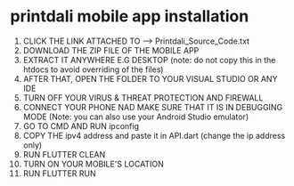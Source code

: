 # printdali mobile app installation

1. CLICK THE LINK ATTACHED TO --> Printdali_Source_Code.txt
2. DOWNLOAD THE ZIP FILE OF THE MOBILE APP
3. EXTRACT IT ANYWHERE E.G DESKTOP (note: do not copy this in the htdocs to avoid overriding of the files)
4. AFTER THAT, OPEN THE FOLDER TO YOUR VISUAL STUDIO OR ANY IDE 
5. TURN OFF YOUR VIRUS & THREAT PROTECTION AND FIREWALL
6. CONNECT YOUR PHONE NAD MAKE SURE THAT IT IS IN DEBUGGING MODE (Note: you can also use your Android Studio emulator)
7. GO TO CMD AND RUN ipconfig
8. COPY THE ipv4 address and paste it in API.dart (change the ip address only)
9. RUN FLUTTER CLEAN
10. TURN ON YOUR MOBILE'S LOCATION
11. RUN FLUTTER RUN
